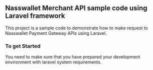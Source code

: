 

## Nasswallet Merchant API sample code using Laravel framework

This project is a sample code to demonstrate how to make request to Nasswallet Payment Gateway APIs using Laravel.

### To get Started
You need to make sure that you have prepared your development environment with laravel system requirements.

